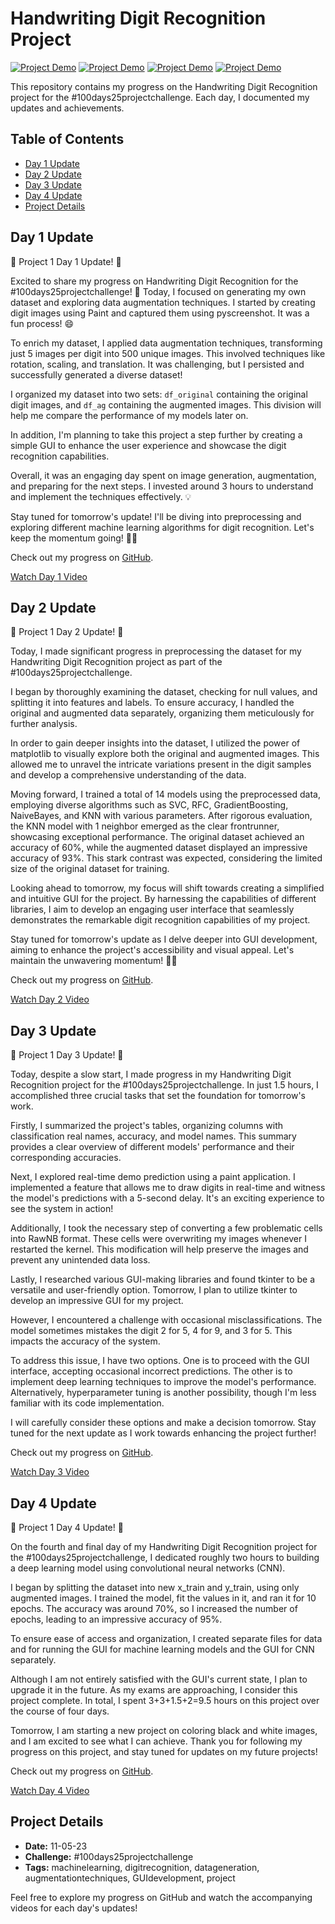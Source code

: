 # Handwriting Digit Recognition Project

[![Project Demo](1/1.png)](1/Day1.mp4)
[![Project Demo](1/2.png)](1/Day2.mp4)
[![Project Demo](1/3.png)](1/Day3.mp4)
[![Project Demo](1/4.png)](1/Day4.mp4)

This repository contains my progress on the Handwriting Digit Recognition project for the #100days25projectchallenge. Each day, I documented my updates and achievements.

## Table of Contents

- [Day 1 Update](#day-1-update)
- [Day 2 Update](#day-2-update)
- [Day 3 Update](#day-3-update)
- [Day 4 Update](#day-4-update)
- [Project Details](#project-details)

## Day 1 Update

🚀 Project 1 Day 1 Update! 📝

Excited to share my progress on Handwriting Digit Recognition for the #100days25projectchallenge! 🤩 Today, I focused on generating my own dataset and exploring data augmentation techniques. I started by creating digit images using Paint and captured them using pyscreenshot. It was a fun process! 😄

To enrich my dataset, I applied data augmentation techniques, transforming just 5 images per digit into 500 unique images. This involved techniques like rotation, scaling, and translation. It was challenging, but I persisted and successfully generated a diverse dataset!

I organized my dataset into two sets: `df_original` containing the original digit images, and `df_ag` containing the augmented images. This division will help me compare the performance of my models later on.

In addition, I'm planning to take this project a step further by creating a simple GUI to enhance the user experience and showcase the digit recognition capabilities.

Overall, it was an engaging day spent on image generation, augmentation, and preparing for the next steps. I invested around 3 hours to understand and implement the techniques effectively. 💡

Stay tuned for tomorrow's update! I'll be diving into preprocessing and exploring different machine learning algorithms for digit recognition. Let's keep the momentum going! 💪🔥

Check out my progress on [GitHub](https://example.com/day1_github).

[Watch Day 1 Video](https://example.com/day1_video)

## Day 2 Update

🚀 Project 1 Day 2 Update! 📝

Today, I made significant progress in preprocessing the dataset for my Handwriting Digit Recognition project as part of the #100days25projectchallenge.

I began by thoroughly examining the dataset, checking for null values, and splitting it into features and labels. To ensure accuracy, I handled the original and augmented data separately, organizing them meticulously for further analysis.

In order to gain deeper insights into the dataset, I utilized the power of matplotlib to visually explore both the original and augmented images. This allowed me to unravel the intricate variations present in the digit samples and develop a comprehensive understanding of the data.

Moving forward, I trained a total of 14 models using the preprocessed data, employing diverse algorithms such as SVC, RFC, GradientBoosting, NaiveBayes, and KNN with various parameters. After rigorous evaluation, the KNN model with 1 neighbor emerged as the clear frontrunner, showcasing exceptional performance. The original dataset achieved an accuracy of 60%, while the augmented dataset displayed an impressive accuracy of 93%. This stark contrast was expected, considering the limited size of the original dataset for training.

Looking ahead to tomorrow, my focus will shift towards creating a simplified and intuitive GUI for the project. By harnessing the capabilities of different libraries, I aim to develop an engaging user interface that seamlessly demonstrates the remarkable digit recognition capabilities of my project.

Stay tuned for tomorrow's update as I delve deeper into GUI development, aiming to enhance the project's accessibility and visual appeal. Let's maintain the unwavering momentum! 💪🔥

Check out my progress on [GitHub](https://example.com/day2_github).

[Watch Day 2 Video](https://example.com/day2_video)

## Day 3 Update

🚀 Project 1 Day 3 Update! 📝

Today, despite a slow start, I made progress in my Handwriting Digit Recognition project for the #100days25projectchallenge. In just 1.5 hours, I accomplished three crucial tasks that set the foundation for tomorrow's work.

Firstly, I summarized the project's tables, organizing columns with classification real names, accuracy, and model names. This summary provides a clear overview of different models' performance and their corresponding accuracies.

Next, I explored real-time demo prediction using a paint application. I implemented a feature that allows me to draw digits in real-time and witness the model's predictions with a 5-second delay. It's an exciting experience to see the system in action!

Additionally, I took the necessary step of converting a few problematic cells into RawNB format. These cells were overwriting my images whenever I restarted the kernel. This modification will help preserve the images and prevent any unintended data loss.

Lastly, I researched various GUI-making libraries and found tkinter to be a versatile and user-friendly option. Tomorrow, I plan to utilize tkinter to develop an impressive GUI for my project.

However, I encountered a challenge with occasional misclassifications. The model sometimes mistakes the digit 2 for 5, 4 for 9, and 3 for 5. This impacts the accuracy of the system.

To address this issue, I have two options. One is to proceed with the GUI interface, accepting occasional incorrect predictions. The other is to implement deep learning techniques to improve the model's performance. Alternatively, hyperparameter tuning is another possibility, though I'm less familiar with its code implementation.

I will carefully consider these options and make a decision tomorrow. Stay tuned for the next update as I work towards enhancing the project further!

Check out my progress on [GitHub](https://example.com/day3_github).

[Watch Day 3 Video](https://example.com/day3_video)

## Day 4 Update

🚀 Project 1 Day 4 Update! 📝

On the fourth and final day of my Handwriting Digit Recognition project for the #100days25projectchallenge, I dedicated roughly two hours to building a deep learning model using convolutional neural networks (CNN).

I began by splitting the dataset into new x_train and y_train, using only augmented images. I trained the model, fit the values in it, and ran it for 10 epochs. The accuracy was around 70%, so I increased the number of epochs, leading to an impressive accuracy of 95%.

To ensure ease of access and organization, I created separate files for data and for running the GUI for machine learning models and the GUI for CNN separately.

Although I am not entirely satisfied with the GUI's current state, I plan to upgrade it in the future. As my exams are approaching, I consider this project complete. In total, I spent 3+3+1.5+2=9.5 hours on this project over the course of four days.

Tomorrow, I am starting a new project on coloring black and white images, and I am excited to see what I can achieve. Thank you for following my progress on this project, and stay tuned for updates on my future projects!

Check out my progress on [GitHub](https://example.com/day4_github).

[Watch Day 4 Video](https://example.com/day4_video)

## Project Details

- **Date:** 11-05-23
- **Challenge:** #100days25projectchallenge
- **Tags:** machinelearning, digitrecognition, datageneration, augmentationtechniques, GUIdevelopment, project

Feel free to explore my progress on GitHub and watch the accompanying videos for each day's updates!

